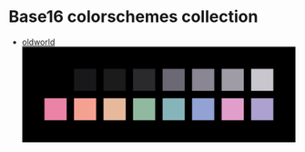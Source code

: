 # Base16 colorschemes collection
 - [oldworld](./colorschemes/oldworld.yaml)
 ![oldworld](./previews/oldworld.svg)
